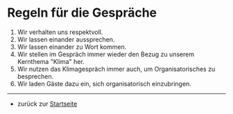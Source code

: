 Regeln für die Gespräche
========================

1. Wir verhalten uns respektvoll.
2. Wir lassen einander aussprechen.
3. Wir lassen einander zu Wort kommen.
4. Wir stellen im Gespräch immer wieder den Bezug zu unserem Kernthema "Klima" her.
5. Wir nutzen das Klimagespräch immer auch, um Organisatorisches zu besprechen.
6. Wir laden Gäste dazu ein, sich organisatorisch einzubringen.

---
* zurück zur [Startseite](README.md)

